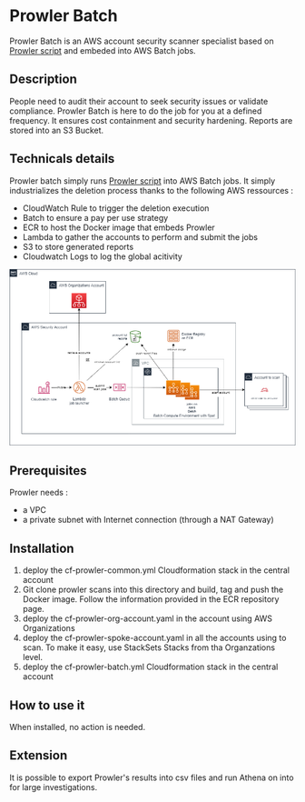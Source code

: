 # Prowler Batch

Prowler Batch is an AWS account security scanner specialist based on [Prowler script](https://github.com/toniblyx/prowler) and embeded into AWS Batch jobs.

## Description

People need to audit their account to seek security issues or validate compliance. Prowler Batch is here to do the job for you at a defined frequency.
It ensures cost containment and security hardening.
Reports are stored into an S3 Bucket.

## Technicals details

Prowler batch simply runs [Prowler script](https://github.com/toniblyx/prowler) into AWS Batch jobs.
It simply industrializes the deletion process thanks to the following AWS ressources :
- CloudWatch Rule to trigger the deletion execution
- Batch to ensure a pay per use strategy
- ECR to host the Docker image that embeds Prowler
- Lambda to gather the accounts to perform and submit the jobs
- S3 to store generated reports
- Cloudwatch Logs to log the global acitivity

![Prowler Batch Diagram](images/prowlerbatch-diagram.png)

## Prerequisites

Prowler needs :
- a VPC
- a private subnet with Internet connection (through a NAT Gateway)

## Installation

1. deploy the cf-prowler-common.yml Cloudformation stack in the central account
2. Git clone prowler scans into this directory and build, tag and push the Docker image. Follow the information provided in the ECR repository page.
3. deploy the cf-prowler-org-account.yaml in the account using AWS Organizations
4. deploy the cf-prowler-spoke-account.yaml in all the accounts using to scan. To make it easy, use StackSets Stacks from tha Organzations level.
6. deploy the cf-prowler-batch.yml Cloudformation stack in the central account

## How to use it

When installed, no action is needed.

## Extension

It is possible to export Prowler's results into csv files and run Athena on into for large investigations.

